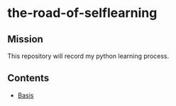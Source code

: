 # the-road-of-selflearning
## Mission
This repository will record my python learning process.
## Contents
* [Basis](https://github.com/gtdong/the-road-of-selflearning/tree/master/basis)
